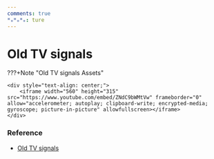 ```yaml
---
comments: true
ᴴₒᴴₒᴴₒ: ture
---
```


# **Old TV signals**

???+Note "Old TV signals Assets"
  
    <div style="text-align: center;">
        <iframe width="560" height="315" src="https://www.youtube.com/embed/ZNdC9bWMtVw" frameborder="0" allow="accelerometer; autoplay; clipboard-write; encrypted-media; gyroscope; picture-in-picture" allowfullscreen></iframe>
    </div>

### **Reference**

- [Old TV signals](https://assetstore.unity.com/packages/vfx/shaders/fullscreen-camera-effects/vhs-270015)
